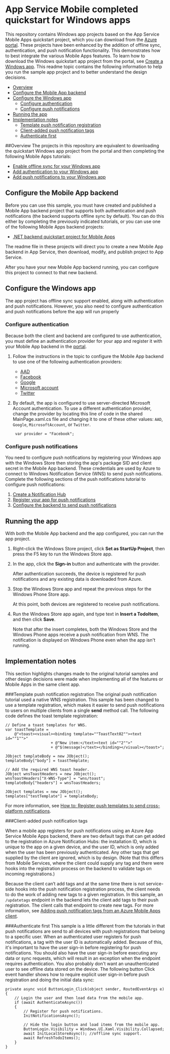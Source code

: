 # App Service Mobile completed quickstart for Windows apps
This repository contains Windows app projects based on the App Service Mobile Apps quickstart project, which you can download from the [Azure portal](https://portal.azure.com). These projects have been enhanced by the addition of offline sync, authentication, and push notification functionality. This demonstrates how to best integrate the various Mobile Apps features. To learn how to download the Windows quickstart app project from the portal, see [Create a Windows app](https://azure.microsoft.com/documentation/articles/app-service-mobile-windows-store-dotnet-get-started/). This readme topic contains the following information to help you run the sample app project and to better understand the design decisions.

+ [Overview](#overview)
+ [Configure the Mobile App backend](#configure-the-mobile-app-backend)
+ [Configure the Windows app](#configure-the-windows-app)
	+ [Configure authentication](#configure-authentication)
	+ [Configure push notifications](#configure-push-notifications)
+ [Running the app](#running-the-app)
+ [Implementation notes](#implementation-notes)
	+ [Template push notification registration](#template-push-notification-registration)
	+ [Client-added push notification tags](#client-added-push-notification-tags)
	+ [Authenticate first](#authenticate-first)

##Overview
The projects in this repository are equivalent to downloading the quickstart Windows app project from the portal and then completing the following Mobile Apps tutorials:

+ [Enable offline sync for your Windows app](https://azure.microsoft.com/documentation/articles/app-service-mobile-windows-store-dotnet-get-started-offline-data/)
+ [Add authentication to your Windows app](https://azure.microsoft.com/en-us/documentation/articles/app-service-mobile-windows-store-dotnet-get-started-users/)
+ [Add push notifications to your Windows app](https://azure.microsoft.com/en-us/documentation/articles/app-service-mobile-windows-store-dotnet-get-started-push/) 

## Configure the Mobile App backend

Before you can use this sample, you must have created and published a Mobile App backend project that supports  both authentication and push notifications (the backend supports offline sync by default). You can do this either by completing the previously indicated tutorials, or you can use one of the following Mobile Apps backend projects:

+ [.NET backend quickstart project for Mobile Apps](https://github.com/azure-samples/app-service-mobile-dotnet-backend-quickstart)
<!--- [Node.js backend quickstart project for Mobile Apps](https://github.com/azure-samples/app-service-mobile-nodejs-backend-quickstart)-->

The readme file in these projects will direct you to create a new Mobile App backend in App Service, then download, modify, and publish project to App Service.

After you have your new Mobile App backend running, you can configure this project to connect to that new backend.

## Configure the Windows app

The app project has offline sync support enabled, along with authentication and push notifications. However, you also need to configure authentication and push notifications before the app will run properly

### Configure authentication

Because both the client and backend are configured to use authentication, you must define an authentication provider for your app and register it with your Mobile App backend in the [portal](https://portal.azure.com).

1. Follow the instructions in the topic to configure the Mobile App backend to use one of the following authentication providers:

	+ [AAD](https://azure.microsoft.com/documentation/articles/app-service-mobile-how-to-configure-active-directory-authentication/)
	+ [Facebook](https://azure.microsoft.com/documentation/articles/app-service-mobile-how-to-configure-facebook-authentication/)
	+ [Google](https://azure.microsoft.com/documentation/articles/app-service-mobile-how-to-configure-google-authentication/)
	+ [Microsoft account](https://azure.microsoft.com/documentation/articles/app-service-mobile-how-to-configure-microsoft-authentication/)
	+ [Twitter](https://azure.microsoft.com/documentation/articles/app-service-mobile-how-to-configure-twitter-authentication/)

2. By default, the app is configured to use server-directed Microsoft Account authentication. To use a different authentication provider, change the provider by locating this line of code in the shared MainPage.xaml.cs file and changing it to one of these other values: `AAD`, `Google`, `MicrosoftAccount`, or `Twitter`.

		var provider = "Facebook";

### Configure push notifications

You need to configure push notifications by registering your Windows app with the Windows Store then storing the app's package SID and client secret in the Mobile App backend. These credentials are used by Azure to connect to Windows Notification Service (WNS) to send push notifications. Complete the following sections of the push notifications tutorial to configure push notifications:

1. [Create a Notification Hub](https://github.com/Azure/azure-content-pr/blob/master/includes/app-service-mobile-create-notification-hub.md)
2. [Register your app for push notifications](https://github.com/Azure/azure-content-pr/blob/master/includes/app-service-mobile-register-wns.md)
3. [Configure the backend to send push notifications](https://github.com/Azure/azure-content-pr/blob/master/includes/app-service-mobile-configure-wns.md)

## Running the app

With both the Mobile App backend and the app configured, you can run the app project.

1. Right-click the Windows Store project, click **Set as StartUp Project**, then press the F5 key to run the Windows Store app.

2. In the app, click the **Sign-in** button and authenticate with the provider. 
	
	After authentication succeeds, the device is registered for push notifications and any existing data is downloaded from Azure.

2. Stop the Windows Store app and repeat the previous steps for the Windows Phone Store app.

	At this point, both devices are registered to receive push notifications.

3. Run the Windows Store app again, and type text in **Insert a TodoItem**, and then click **Save**.

   	Note that after the insert completes, both the Windows Store and the Windows Phone apps receive a push notification from WNS. The notification is displayed on Windows Phone even when the app isn't running.


## Implementation notes 
This section highlights changes made to the original tutorial samples and other design decisions were made when implementing all of the features or Mobile Apps in the same client app. 

###Template push notification registration
The original push notification tutorial used a native WNS registration. This sample has been changed to use a template registration, which makes it easier to send push notifications to users on multiple clients from a single **send** method call. The following code defines the toast template registration:

    // Define a toast templates for WNS.
    var toastTemplate =
        @"<toast><visual><binding template=""ToastText02""><text id=""1"">"
                        + @"New item:</text><text id=""2"">"
                        + @"$(message)</text></binding></visual></toast>";

    JObject templateBody = new JObject();
    templateBody["body"] = toastTemplate;

    // Add the required WNS toast header.
    JObject wnsToastHeaders = new JObject();
    wnsToastHeaders["X-WNS-Type"] = "wns/toast";
    templateBody["headers"] = wnsToastHeaders;

    JObject templates = new JObject();
    templates["testTemplate"] = templateBody;


For more information, see [How to: Register push templates to send cross-platform notifications](https://azure.microsoft.com/documentation/articles/app-service-mobile-dotnet-how-to-use-client-library/#how-to-register-push-templates-to-send-cross-platform-notifications).

###Client-added push notification tags

When a mobile app registers for push notifications using an Azure App Service Mobile Apps backend, there are two default tags that can get added to the registration in Azure Notification Hubs: the installation ID, which is unique to the app on a given device, and the user ID, which is only added when the user has been previously authenticated. Any other tags that get supplied by the client are ignored, which is by design. (Note that this differs from Mobile Services, where the client could supply any tag and there were hooks into the registration process on the backend to validate tags on incoming registrations.) 

Because the client can’t add tags and at the same time there is not service-side hooks into the push notification registration process, the client needs to do the work of adding new tags to a given registration. In this sample, an `/updatetags` endpoint in the backend lets the client add tags to their push registration. The client calls that endpoint to create new tags. For more information, see [Adding push notification tags from an Azure Mobile Apps client](http://blogs.msdn.com/b/writingdata_services/archive/2016/01/22/adding-push-notification-tags-from-an-azure-mobile-apps-client.aspx).

###Authenticate first
This sample is a little different from the tutorials in that push notifications are send to all devices with push registrations that belong to a specific user. When an authenticated user registers for push notifications, a tag with the user ID is automatically added. Because of this, it's important to have the user sign-in before registering for push notifications. You should also have the user sign-in before executing any data or sync requests, which will result in an exception when the endpoint requires authentication. You also probably don't want an unauthenticated user to see offline data stored on the device. The following button Click event handler shows how to require explicit user sign-in before push registration and doing the initial data sync:

    private async void ButtonLogin_Click(object sender, RoutedEventArgs e)
    {
        // Login the user and then load data from the mobile app.
        if (await AuthenticateAsync())
        {
            // Register for push notifications.
            InitNotificationsAsync();

            // Hide the login button and load items from the mobile app.
            ButtonLogin.Visibility = Windows.UI.Xaml.Visibility.Collapsed;
            await InitLocalStoreAsync(); //offline sync support.
            await RefreshTodoItems();
        }
    }


